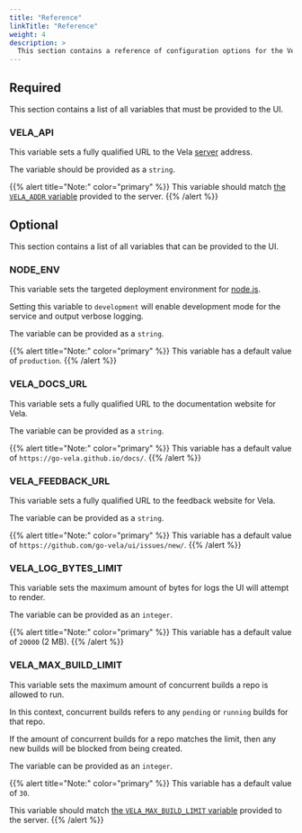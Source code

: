 ```yaml
---
title: "Reference"
linkTitle: "Reference"
weight: 4
description: >
  This section contains a reference of configuration options for the Vela UI service.
---
```


## Required

This section contains a list of all variables that must be provided to the UI.

### VELA_API

This variable sets a fully qualified URL to the Vela [server](/docs/installation/server/) address.

The variable should be provided as a `string`.

{{% alert title="Note:" color="primary" %}}
This variable should match [the `VELA_ADDR` variable](/docs/installation/server/reference/#vela_addr) provided to the server.
{{% /alert %}}

## Optional

This section contains a list of all variables that can be provided to the UI.

### NODE_ENV

This variable sets the targeted deployment environment for [node.js](https://nodejs.org/).

Setting this variable to `development` will enable development mode for the service and output verbose logging.

The variable can be provided as a `string`.

{{% alert title="Note:" color="primary" %}}
This variable has a default value of `production`.
{{% /alert %}}

### VELA_DOCS_URL

This variable sets a fully qualified URL to the documentation website for Vela.

The variable can be provided as a `string`.

{{% alert title="Note:" color="primary" %}}
This variable has a default value of `https://go-vela.github.io/docs/`.
{{% /alert %}}

### VELA_FEEDBACK_URL

This variable sets a fully qualified URL to the feedback website for Vela.

The variable can be provided as a `string`.

{{% alert title="Note:" color="primary" %}}
This variable has a default value of `https://github.com/go-vela/ui/issues/new/`.
{{% /alert %}}

### VELA_LOG_BYTES_LIMIT

This variable sets the maximum amount of bytes for logs the UI will attempt to render.

The variable can be provided as an `integer`.

{{% alert title="Note:" color="primary" %}}
This variable has a default value of `20000` (2 MB).
{{% /alert %}}

### VELA_MAX_BUILD_LIMIT

This variable sets the maximum amount of concurrent builds a repo is allowed to run.

In this context, concurrent builds refers to any `pending` or `running` builds for that repo.

If the amount of concurrent builds for a repo matches the limit, then any new builds will be blocked from being created.

The variable can be provided as an `integer`.

{{% alert title="Note:" color="primary" %}}
This variable has a default value of `30`.

This variable should match [the `VELA_MAX_BUILD_LIMIT` variable](/docs/installation/server/reference/#vela_max_build_limit) provided to the server.
{{% /alert %}}